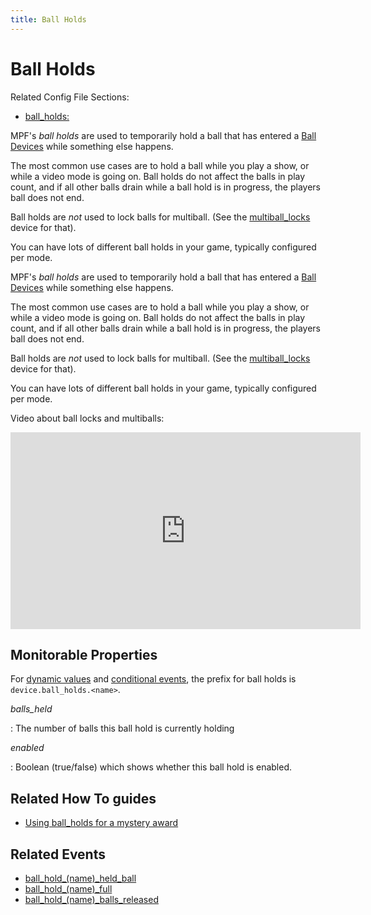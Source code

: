 ```yaml
---
title: Ball Holds
---
```


# Ball Holds


Related Config File Sections:

* [ball_holds:](../config/ball_holds.md)

MPF's *ball holds* are used to temporarily hold a ball that has entered
a [Ball Devices](../mechs/ball_devices/index.md) while
something else happens.

The most common use cases are to hold a ball while you play a show, or
while a video mode is going on. Ball holds do not affect the balls in
play count, and if all other balls drain while a ball hold is in
progress, the players ball does not end.

Ball holds are *not* used to lock balls for multiball. (See the
[multiball_locks](multiballs/multiball_locks.md) device for that).

You can have lots of different ball holds in your game, typically
configured per mode.

MPF's *ball holds* are used to temporarily hold a ball that has entered
a [Ball Devices](../mechs/ball_devices/index.md) while
something else happens.

The most common use cases are to hold a ball while you play a show, or
while a video mode is going on. Ball holds do not affect the balls in
play count, and if all other balls drain while a ball hold is in
progress, the players ball does not end.

Ball holds are *not* used to lock balls for multiball. (See the
[multiball_locks](multiballs/multiball_locks.md) device for that).

You can have lots of different ball holds in your game, typically
configured per mode.

Video about ball locks and multiballs:

<div class="video-wrapper">
<iframe width="560" height="315" src="https://www.youtube.com/embed/2mFkgIlksC4" title="YouTube video player" frameborder="0" allow="accelerometer; autoplay; clipboard-write; encrypted-media; gyroscope; picture-in-picture" allowfullscreen></iframe>
</div>

## Monitorable Properties

For
[dynamic values](../config/instructions/dynamic_values.md) and
[conditional events](../events/overview/conditional.md), the prefix for ball holds is `device.ball_holds.<name>`.

*balls_held*

:   The number of balls this ball hold is currently holding

*enabled*

:   Boolean (true/false) which shows whether this ball hold is enabled.

## Related How To guides

* [Using ball_holds for a mystery award](../cookbook/mystery_award.md)

## Related Events

* [ball_hold_(name)_held_ball](../events/ball_hold_ball_hold_held_ball.md)
* [ball_hold_(name)_full](../events/ball_hold_ball_hold_full.md)
* [ball_hold_(name)_balls_released](../events/ball_hold_ball_hold_balls_released.md)
